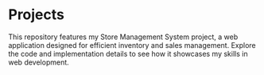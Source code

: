 # Projects
This repository features my Store Management System project, a web application designed for efficient inventory and sales management. Explore the code and implementation details to see how it showcases my skills in web development.
